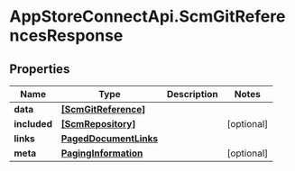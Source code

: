 # AppStoreConnectApi.ScmGitReferencesResponse

## Properties

Name | Type | Description | Notes
------------ | ------------- | ------------- | -------------
**data** | [**[ScmGitReference]**](ScmGitReference.md) |  | 
**included** | [**[ScmRepository]**](ScmRepository.md) |  | [optional] 
**links** | [**PagedDocumentLinks**](PagedDocumentLinks.md) |  | 
**meta** | [**PagingInformation**](PagingInformation.md) |  | [optional] 


